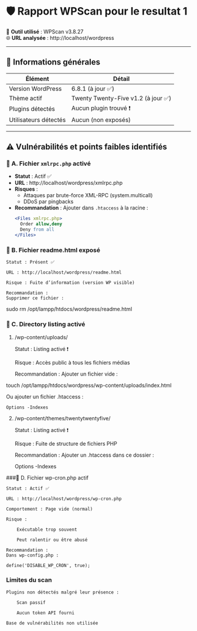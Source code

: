 # 🛡️ Rapport WPScan pour le resultat 1

🔧 **Outil utilisé** : WPScan v3.8.27  
🌐 **URL analysée** : http://localhost/wordpress

---

## 📍 Informations générales

| Élément                     | Détail |
|----------------------------|--------|
| Version WordPress          | 6.8.1 (à jour ✅) |
| Thème actif                | Twenty Twenty-Five v1.2 (à jour ✅) |
| Plugins détectés           | Aucun plugin trouvé ❗ |
| Utilisateurs détectés      | Aucun (non exposés) |

---

## ⚠️ Vulnérabilités et points faibles identifiés

### 🔹 A. Fichier `xmlrpc.php` activé

- **Statut** : Actif ✅
- **URL** : http://localhost/wordpress/xmlrpc.php
- **Risques** :
  - Attaques par brute-force XML-RPC (system.multicall)
  - DDoS par pingbacks
- **Recommandation** :
  Ajouter dans `.htaccess` à la racine :
  ```apache
  <Files xmlrpc.php>
    Order allow,deny
    Deny from all
  </Files>
  
### 🔹 B. Fichier readme.html exposé

    Statut : Présent ✅

    URL : http://localhost/wordpress/readme.html

    Risque : Fuite d’information (version WP visible)

    Recommandation :
    Supprimer ce fichier :

sudo rm /opt/lampp/htdocs/wordpress/readme.html
### 🔹 C. Directory listing activé
1. /wp-content/uploads/

    Statut : Listing activé ❗

    Risque : Accès public à tous les fichiers médias

    Recommandation :
    Ajouter un fichier vide :

touch /opt/lampp/htdocs/wordpress/wp-content/uploads/index.html

Ou ajouter un fichier .htaccess :

    Options -Indexes

2. /wp-content/themes/twentytwentyfive/

    Statut : Listing activé ❗

    Risque : Fuite de structure de fichiers PHP

    Recommandation :
    Ajouter un .htaccess dans ce dossier :

    Options -Indexes

###🔹 D. Fichier wp-cron.php actif

    Statut : Actif ✅

    URL : http://localhost/wordpress/wp-cron.php

    Comportement : Page vide (normal)

    Risque :

        Exécutable trop souvent

        Peut ralentir ou être abusé

    Recommandation :
    Dans wp-config.php :

    define('DISABLE_WP_CRON', true);

### Limites du scan

    Plugins non détectés malgré leur présence :

        Scan passif

        Aucun token API fourni

    Base de vulnérabilités non utilisée




